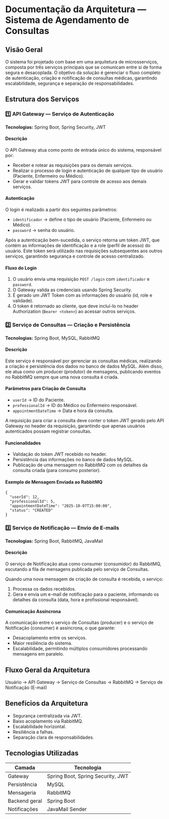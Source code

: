 
# Documentação da Arquitetura — Sistema de Agendamento de Consultas

## Visão Geral
O sistema foi projetado com base em uma arquitetura de microsserviços, composta por três serviços principais que se comunicam entre si de forma segura e desacoplada. 
O objetivo da solução é gerenciar o fluxo completo de autenticação, criação e notificação de consultas médicas, garantindo escalabilidade, segurança e separação de responsabilidades.

## Estrutura dos Serviços

### 1️⃣ API Gateway — Serviço de Autenticação
**Tecnologias:** Spring Boot, Spring Security, JWT

#### Descrição
O API Gateway atua como ponto de entrada único do sistema, responsável por:
- Receber e rotear as requisições para os demais serviços.
- Realizar o processo de login e autenticação de qualquer tipo de usuário (Paciente, Enfermeiro ou Médico).
- Gerar e validar tokens JWT para controle de acesso aos demais serviços.

#### Autenticação
O login é realizado a partir dos seguintes parâmetros:
- `identificador` → define o tipo de usuário (Paciente, Enfermeiro ou Médico).
- `password` → senha do usuário.

Após a autenticação bem-sucedida, o serviço retorna um token JWT, que contém as informações de identificação e a role (perfil de acesso) do usuário. 
Este token será utilizado nas requisições subsequentes aos outros serviços, garantindo segurança e controle de acesso centralizado.

#### Fluxo do Login
1. O usuário envia uma requisição `POST /login` com `identificador` e `password`.
2. O Gateway valida as credenciais usando Spring Security.
3. É gerado um JWT Token com as informações do usuário (id, role e validade).
4. O token é retornado ao cliente, que deve incluí-lo no header Authorization (`Bearer <token>`) ao acessar outros serviços.

### 2️⃣ Serviço de Consultas — Criação e Persistência
**Tecnologias:** Spring Boot, MySQL, RabbitMQ

#### Descrição
Este serviço é responsável por gerenciar as consultas médicas, realizando a criação e persistência dos dados no banco de dados MySQL.
Além disso, ele atua como um producer (produtor) de mensagens, publicando eventos no RabbitMQ sempre que uma nova consulta é criada.

#### Parâmetros para Criação de Consulta
- `userId` → ID do Paciente.
- `professionalId` → ID do Médico ou Enfermeiro responsável.
- `appointmentDateTime` → Data e hora da consulta.

A requisição para criar a consulta deve conter o token JWT gerado pelo API Gateway no header da requisição, garantindo que apenas usuários autenticados possam registrar consultas.

#### Funcionalidades
- Validação do token JWT recebido no header.
- Persistência das informações no banco de dados MySQL.
- Publicação de uma mensagem no RabbitMQ com os detalhes da consulta criada (para consumo posterior).

#### Exemplo de Mensagem Enviada ao RabbitMQ
```
{
  "userId": 12,
  "professionalId": 5,
  "appointmentDateTime": "2025-10-07T15:00:00",
  "status": "CREATED"
}
```

### 3️⃣ Serviço de Notificação — Envio de E-mails
**Tecnologias:** Spring Boot, RabbitMQ, JavaMail

#### Descrição
O serviço de Notificação atua como consumer (consumidor) do RabbitMQ, escutando a fila de mensagens publicada pelo serviço de Consultas.

Quando uma nova mensagem de criação de consulta é recebida, o serviço:
1. Processa os dados recebidos.
2. Gera e envia um e-mail de notificação para o paciente, informando os detalhes da consulta (data, hora e profissional responsável).

#### Comunicação Assíncrona
A comunicação entre o serviço de Consultas (producer) e o serviço de Notificação (consumer) é assíncrona, o que garante:
- Desacoplamento entre os serviços.
- Maior resiliência do sistema.
- Escalabilidade, permitindo múltiplos consumidores processando mensagens em paralelo.

## Fluxo Geral da Arquitetura
Usuário → API Gateway → Serviço de Consultas → RabbitMQ → Serviço de Notificação (E-mail)

## Benefícios da Arquitetura
- Segurança centralizada via JWT.
- Baixo acoplamento via RabbitMQ.
- Escalabilidade horizontal.
- Resiliência a falhas.
- Separação clara de responsabilidades.

## Tecnologias Utilizadas
| Camada | Tecnologia |
|--------|-------------|
| Gateway | Spring Boot, Spring Security, JWT |
| Persistência | MySQL |
| Mensageria | RabbitMQ |
| Backend geral | Spring Boot |
| Notificações | JavaMail Sender |
